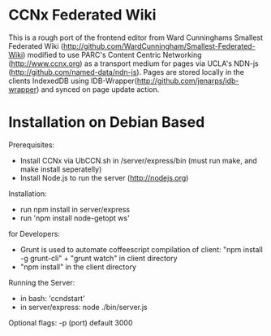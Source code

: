 CCNx Federated Wiki
===================

This is a rough port of the frontend editor from Ward Cunninghams Smallest Federated Wiki (http://github.com/WardCunningham/Smallest-Federated-Wiki) modified to use PARC's Content Centric Networking (http://www.ccnx.org) as a transport medium for pages via UCLA's NDN-js (http://github.com/named-data/ndn-js). Pages are stored locally in the clients IndexedDB using IDB-Wrapper(http://github.com/jenarps/idb-wrapper) and synced on page update action.

Installation on Debian Based
============================

Prerequisites:

* Install CCNx via UbCCN.sh in /server/express/bin (must run make, and make install seperatelly)
* Install Node.js to run the server (http://nodejs.org)

Installation:

* run npm install in server/express
* run 'npm install node-getopt ws'

for Developers:

* Grunt is used to automate coffeescript compilation of client: "npm install -g grunt-cli" + "grunt watch" in client directory
* "npm install" in the client directory

Running the Server:

* in bash: 'ccndstart'
* in server/express: node ./bin/server.js

Optional flags: -p (port) default 3000


